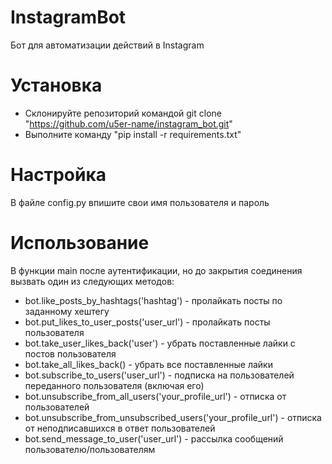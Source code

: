 # InstagramBot
Бот для автоматизации действий в Instagram
# Установка
* Склонируйте репозиторий командой git clone "https://github.com/u5er-name/instagram_bot.git"
* Выполните команду "pip install -r requirements.txt"
# Настройка
В файле config.py впишите свои имя пользователя и пароль
# Использование
В функции main после аутентификации, но до закрытия соединения вызвать один из следующих методов:
* bot.like_posts_by_hashtags('hashtag') - пролайкать посты по заданному хештегу
* bot.put_likes_to_user_posts('user_url') - пролайкать посты пользователя
* bot.take_user_likes_back('user') - убрать поставленные лайки с постов пользователя
* bot.take_all_likes_back() - убрать все поставленные лайки
* bot.subscribe_to_users('user_url') - подписка на пользователей переданного пользователя (включая его)
* bot.unsubscribe_from_all_users('your_profile_url') - отписка от пользователей
* bot.unsubscribe_from_unsubscribed_users('your_profile_url') - отписка от неподписавшихся в ответ пользователей
* bot.send_message_to_user('user_url') - рассылка сообщений пользователю/пользователям